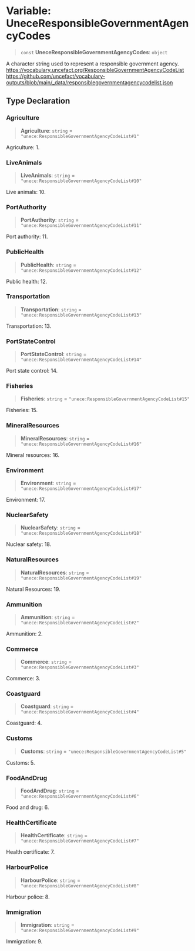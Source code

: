 # Variable: UneceResponsibleGovernmentAgencyCodes

> `const` **UneceResponsibleGovernmentAgencyCodes**: `object`

A character string used to represent a responsible government agency.
https://vocabulary.uncefact.org/ResponsibleGovernmentAgencyCodeList
https://github.com/uncefact/vocabulary-outputs/blob/main/_data/responsiblegovernmentagencycodelist.json

## Type Declaration

### Agriculture

> **Agriculture**: `string` = `"unece:ResponsibleGovernmentAgencyCodeList#1"`

Agriculture: 1.

### LiveAnimals

> **LiveAnimals**: `string` = `"unece:ResponsibleGovernmentAgencyCodeList#10"`

Live animals: 10.

### PortAuthority

> **PortAuthority**: `string` = `"unece:ResponsibleGovernmentAgencyCodeList#11"`

Port authority: 11.

### PublicHealth

> **PublicHealth**: `string` = `"unece:ResponsibleGovernmentAgencyCodeList#12"`

Public health: 12.

### Transportation

> **Transportation**: `string` = `"unece:ResponsibleGovernmentAgencyCodeList#13"`

Transportation: 13.

### PortStateControl

> **PortStateControl**: `string` = `"unece:ResponsibleGovernmentAgencyCodeList#14"`

Port state control: 14.

### Fisheries

> **Fisheries**: `string` = `"unece:ResponsibleGovernmentAgencyCodeList#15"`

Fisheries: 15.

### MineralResources

> **MineralResources**: `string` = `"unece:ResponsibleGovernmentAgencyCodeList#16"`

Mineral resources: 16.

### Environment

> **Environment**: `string` = `"unece:ResponsibleGovernmentAgencyCodeList#17"`

Environment: 17.

### NuclearSafety

> **NuclearSafety**: `string` = `"unece:ResponsibleGovernmentAgencyCodeList#18"`

Nuclear safety: 18.

### NaturalResources

> **NaturalResources**: `string` = `"unece:ResponsibleGovernmentAgencyCodeList#19"`

Natural Resources: 19.

### Ammunition

> **Ammunition**: `string` = `"unece:ResponsibleGovernmentAgencyCodeList#2"`

Ammunition: 2.

### Commerce

> **Commerce**: `string` = `"unece:ResponsibleGovernmentAgencyCodeList#3"`

Commerce: 3.

### Coastguard

> **Coastguard**: `string` = `"unece:ResponsibleGovernmentAgencyCodeList#4"`

Coastguard: 4.

### Customs

> **Customs**: `string` = `"unece:ResponsibleGovernmentAgencyCodeList#5"`

Customs: 5.

### FoodAndDrug

> **FoodAndDrug**: `string` = `"unece:ResponsibleGovernmentAgencyCodeList#6"`

Food and drug: 6.

### HealthCertificate

> **HealthCertificate**: `string` = `"unece:ResponsibleGovernmentAgencyCodeList#7"`

Health certificate: 7.

### HarbourPolice

> **HarbourPolice**: `string` = `"unece:ResponsibleGovernmentAgencyCodeList#8"`

Harbour police: 8.

### Immigration

> **Immigration**: `string` = `"unece:ResponsibleGovernmentAgencyCodeList#9"`

Immigration: 9.
